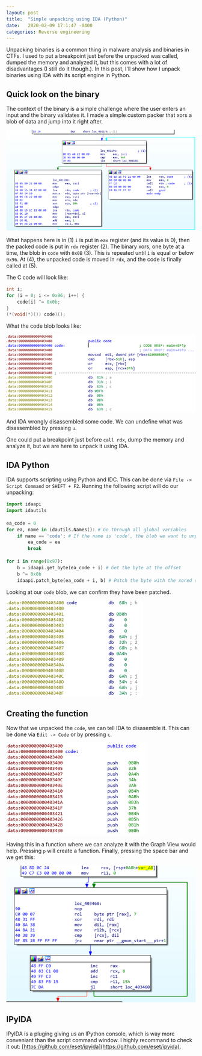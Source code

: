 ```yaml
---
layout: post
title:  "Simple unpacking using IDA (Python)"
date:   2020-02-09 17:1:47 -0400
categories: Reverse engineering
---
```

Unpacking binaries is a common thing in malware analysis and binaries in CTFs. I used to put a breakpoint just before the unpacked was called, dumped the memory and analyzed it, but this comes with a lot of disadvantages (I still do it though.). In this post, I'll show how I unpack binaries using IDA with its script engine in Python.

## Quick look on the binary
The context of the binary is a simple challenge where the user enters an input and the binary validates it. I made a simple custom packer that xors a blob of data and jump into it right after.

![Loop of unpacking](/assets/unpacking/loop.png)

What happens here is in (1) `i` is put in `eax` register (and its value is 0), then the packed code is put in `rdx` register (2). The binary xors, one byte at a time, the blob in `code` with `0x0B` (3). This is repeated until `i` is equal or below `0x96`. At (4), the unpacked code is moved in `rdx`, and the code is finally called at (5).

The C code will look like:
``` c
int i;
for (i = 0; i <= 0x96; i++) {
	code[i] ^= 0x0b;
}
(*(void(*)()) code)();
```

What the code blob looks like:

![Code blob](/assets/unpacking/code.png)

And IDA wrongly disassembled some code. We can undefine what was disassembled by pressing `u`.

One could put a breakpoint just before `call rdx`, dump the memory and analyze it, but we are here to unpack it using IDA.

## IDA Python

IDA supports scripting using Python and IDC. This can be done via `File -> Script Command` or `SHIFT + F2`.
Running the following script will do our unpacking:

``` python
import idaapi
import idautils

ea_code = 0
for ea, name in idautils.Names(): # Go through all global variables
	if name == 'code': # If the name is 'code', the blob we want to unpack
		ea_code = ea
		break

for i in range(0x97):
	b = idaapi.get_byte(ea_code + i) # Get the byte at the offset
	b ^= 0x0b
	idaapi.patch_byte(ea_code + i, b) # Patch the byte with the xored one
```

Looking at our `code` blob, we can confirm they have been patched.

![Patched code](/assets/unpacking/patched.png)

## Creating the function
Now that we unpacked the `code`, we can tell IDA to disasemble it. This can be done via `Edit -> Code` or by pressing `c`.

![Diassembly of patched code](/assets/unpacking/patched_disassembly.png)

Having this in a function where we can analyze it with the Graph View would help. Pressing `p` will create a function. Finally, pressing the space bar and we get this:

![Created function graph](/assets/unpacking/graph.png)


## IPyIDA
IPyIDA is a pluging giving us an IPython console, which is way more conveniant than the script command window.
I highly recommand to check it out: [https://github.com/eset/ipyida](https://github.com/eset/ipyida).
